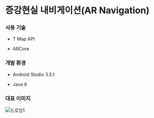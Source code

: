 # 증강현실 내비게이션(AR Navigation)

### 사용 기술

* T Map API

* ARCore

### 개발 환경

* Android Studio 3.5.1

* Java 8

### 대표 이미지

![드로잉1](https://user-images.githubusercontent.com/58294301/69856729-a1c92400-12d1-11ea-8c80-d6a778a9b39d.gif)
